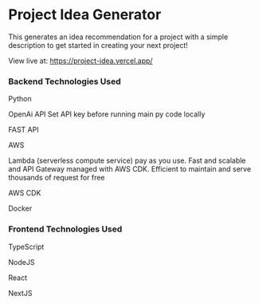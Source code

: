 # Project Idea Generator

This generates an idea recommendation for a project with a simple description to get started in creating your next project!

View live at: https://project-idea.vercel.app/






### Backend Technologies Used

Python

OpenAi API
Set API key before running main py code locally

FAST API

AWS

Lambda (serverless compute service) pay as you use. Fast and scalable and API Gateway managed with AWS CDK. Efficient to maintain and serve thousands of request for free

AWS CDK


Docker


### Frontend Technologies Used

TypeScript

NodeJS

React

NextJS
